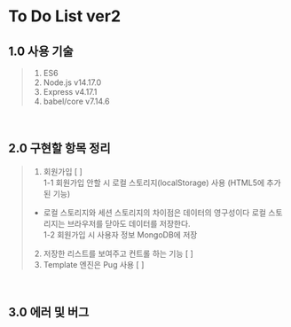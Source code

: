 # To Do List ver2

## 1.0 사용 기술

> 1. ES6
> 2. Node.js v14.17.0
> 3. Express v4.17.1
> 4. babel/core  v7.14.6

<br>

## 2.0 구현할 항목 정리  
> 1. 회원가입 [ ]  
>   1-1 회원가입 안할 시 로컬 스토리지(localStorage) 사용 (HTML5에 추가된 기능)  
>   * 로컬 스토리지와 세션 스토리지의 차이점은 데이터의 영구성이다 로컬 스토리지는 브라우저를 닫아도 데이터를 저장한다.  
>   1-2 회원가입 시 사용자 정보 MongoDB에 저장  
> 2. 저장한 리스트를 보여주고 컨트롤 하는 기능 [ ]  
> 3. Template 엔진은 Pug 사용 [ ]  

<br>

## 3.0 에러 및 버그